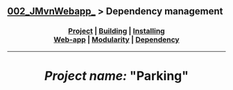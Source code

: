 ## [002_JMvnWebapp_][DescPrj] > **Dependency management**

### <p align=center>[Project][DescPrj] | [Building][AutoBld] | [Installing][AutoInst] <br/> [Web-app][WebBld] | [Modularity][Module] | [Dependency][DepMng]</p>

<!--
* [Project description][DescPrj]
* [Project build automation][AutoBld]
* [Project setup automation][AutoInst]
* [Web application building][WebBld]
* [Project modularity][Module]
* [Dependency management][DepMng]
-->

[DescPrj]:  ../../README.md
[AutoBld]:  Maven_BuildAutomation.md
[AutoInst]: Maven_SetupAutomation.md
[WebBld]:   Maven_WebApplication.md
[Module]:   Maven_ModularityProject.md
[DepMng]:   Maven_DependencyManagement.md

---
<!-- ---------------------------------- * Navigation * ---------------------------------- -->

# <p align=center><i>Project name:</i> "<b>Parking</b>"</p>